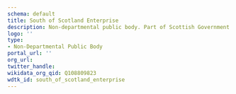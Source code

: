 ```yaml
---
schema: default
title: South of Scotland Enterprise
description: Non-departmental public body. Part of Scottish Government
logo: ''
type:
- Non-Departmental Public Body
portal_url: ''
org_url: 
twitter_handle: 
wikidata_org_qid: Q108809823
wdtk_id: south_of_scotland_enterprise
---
```

